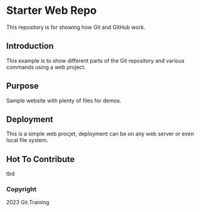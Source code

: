 # Starter Web Repo

This repository is for showing how Git and GitHub work.

## Introduction

This example is to show different parts of the Git repository and various commands using a web project.

## Purpose

Sample website with plenty of files for demos.

## Deployment
This is a simple web procjet, deployment can be on any web server or even local file system.

## Hot To Contribute
tbd

### Copyright
2023 Git.Training

